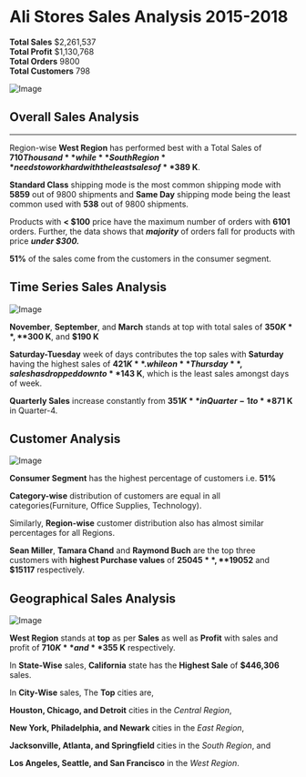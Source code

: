 # Ali Stores Sales Analysis 2015-2018


**Total Sales** $2,261,537  
**Total Profit** $1,130,768  
**Total Orders** 9800  
**Total Customers** 798

![Image](https://github.com/user-attachments/assets/918fb25c-90f1-4e3c-938e-e00d8ad82f0e)

## Overall Sales Analysis
--- 

Region-wise **West Region** has performed best with a Total Sales of **$710 Thousand** while **South Region** needs to work hard with the least sales of **$389 K**.

**Standard Class** shipping mode is the most common shipping mode with **5859** out of 9800 shipments and **Same Day** shipping mode being the least common used with **538** out of 9800 shipments.  

Products with **< $100** price have the maximum number of orders with **6101** orders. Further, the data shows that ***majority*** of orders fall for products with price ***under $300.*** 

**51%** of the sales come from the customers in the consumer segment.

## Time Series Sales Analysis

![Image](https://github.com/user-attachments/assets/d80bb1ec-82bc-4831-bccd-f8c2f772dd78)

**November**, **September**, and **March** stands at top with total sales of **$350 K**, **$300 K**, and **$190 K**

**Saturday-Tuesday** week of days contributes the top sales with **Saturday** having the highest sales of **$421 K**. while on **Thursday**, sales has dropped down to **$143 K**, which is the least sales amongst days of week.

**Quarterly Sales** increase constantly from **$351 K** in Quarter-1 to **$871 K** in Quarter-4.  

## Customer Analysis 

![Image](https://github.com/user-attachments/assets/2fef38ba-79b9-4249-b21f-afdc3b4d8e16)

**Consumer Segment** has the highest percentage of customers i.e. **51%**

**Category-wise** distribution of customers are equal in all categories(Furniture, Office Supplies, Technology).  

Similarly, **Region-wise** customer distribution also has almost similar percentages for all Regions.

**Sean Miller**, **Tamara Chand** and **Raymond Buch** are the top three customers with **highest Purchase values** of **$25045**, **$19052** and **$15117** respectively.  

## Geographical Sales Analysis

![Image](https://github.com/user-attachments/assets/6d078498-ade3-4150-909a-c0cd5eed5370)


**West Region** stands at **top** as per **Sales** as well as **Profit** with sales and profit of **$710 K** and **$355 K** respectively.

In **State-Wise** sales, **California** state has the **Highest Sale** of **$446,306** sales.


In **City-Wise** sales, The **Top** cities are,  

**Houston, Chicago, and Detroit** cities in the *Central Region*,  

**New York, Philadelphia, and Newark** cities in the *East Region*,  

**Jacksonville, Atlanta, and Springfield** cities in the *South Region*, and  

**Los Angeles, Seattle, and San Francisco** in the *West Region*.
